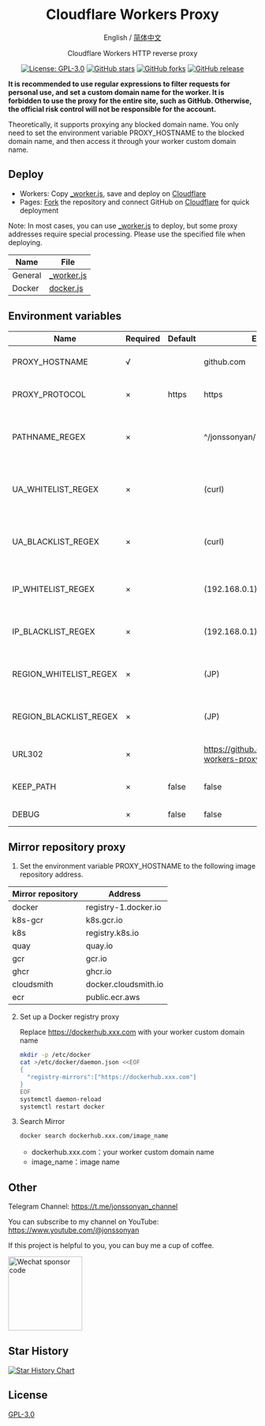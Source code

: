 <div align="center">

<h1 align="center">Cloudflare Workers Proxy</h1>

English / [简体中文](README.md)

Cloudflare Workers HTTP reverse proxy

<p>
<a href="https://www.gnu.org/licenses/gpl-3.0.html"><img src="https://img.shields.io/github/license/jonssonyan/cf-workers-proxy" alt="License: GPL-3.0"></a>
<a href="https://github.com/jonssonyan/cf-workers-proxy/stargazers"><img src="https://img.shields.io/github/stars/jonssonyan/cf-workers-proxy" alt="GitHub stars"></a>
<a href="https://github.com/jonssonyan/cf-workers-proxy/forks"><img src="https://img.shields.io/github/forks/jonssonyan/cf-workers-proxy" alt="GitHub forks"></a>
<a href="https://github.com/jonssonyan/cf-workers-proxy/releases"><img src="https://img.shields.io/github/v/release/jonssonyan/cf-workers-proxy" alt="GitHub release"></a>
</p>

</div>

**It is recommended to use regular expressions to filter requests for personal use, and set a custom domain name for the worker. It
is forbidden to use the proxy for the entire site, such as GitHub. Otherwise, the official risk control will not be
responsible for the account.**

Theoretically, it supports proxying any blocked domain name. You only need to set the environment variable
PROXY_HOSTNAME to the blocked domain name, and then access it through your worker custom domain name.

## Deploy

- Workers: Copy [_worker.js](_worker.js), save and deploy on [Cloudflare](https://www.cloudflare.com)
- Pages: [Fork](https://github.com/jonssonyan/cf-workers-proxy/fork) the repository and connect GitHub
  on [Cloudflare](https://www.cloudflare.com) for quick deployment

Note: In most cases, you can use [_worker.js](_worker.js) to deploy, but some proxy addresses require special
processing. Please use the specified file when deploying.

| Name    | File                     |
|---------|--------------------------|
| General | [_worker.js](_worker.js) |
| Docker  | [docker.js](docker.js)   |

## Environment variables

| Name                   | Required | Default | Example                                        | Remark                                      |
|------------------------|----------|---------|------------------------------------------------|---------------------------------------------|
| PROXY_HOSTNAME         | √        |         | github.com                                     | Proxy address hostname                      |
| PROXY_PROTOCOL         | ×        | https   | https                                          | Proxy address protocol                      |
| PATHNAME_REGEX         | ×        |         | ^/jonssonyan/                                  | Regular expression for proxy address path   |
| UA_WHITELIST_REGEX     | ×        |         | (curl)                                         | Regular expression for User-Agent whitelist |
| UA_BLACKLIST_REGEX     | ×        |         | (curl)                                         | Regular expression for User-Agent blacklist |
| IP_WHITELIST_REGEX     | ×        |         | (192.168.0.1)                                  | Regular expression for IP whitelist         |
| IP_BLACKLIST_REGEX     | ×        |         | (192.168.0.1)                                  | Regular expression for IP blacklist         |
| REGION_WHITELIST_REGEX | ×        |         | (JP)                                           | Regular expression for region whitelist     |
| REGION_BLACKLIST_REGEX | ×        |         | (JP)                                           | Regular expression for region blacklist     |
| URL302                 | ×        |         | https://github.com/jonssonyan/cf-workers-proxy | 302 Redirect address                        |
| KEEP_PATH              | ×        | false   | false                                          | Keep path for URL redirection                         |
| DEBUG                  | ×        | false   | false                                          | Enable DEBUG                                |

## Mirror repository proxy

1. Set the environment variable PROXY_HOSTNAME to the following image repository address.

| Mirror repository | Address              |     
|-------------------|----------------------|
| docker            | registry-1.docker.io |   
| k8s-gcr           | k8s.gcr.io           |   
| k8s               | registry.k8s.io      |    
| quay              | quay.io              |   
| gcr               | gcr.io               |  
| ghcr              | ghcr.io              |   
| cloudsmith        | docker.cloudsmith.io |   
| ecr               | public.ecr.aws       |  

2. Set up a Docker registry proxy

   Replace https://dockerhub.xxx.com with your worker custom domain name

   ```bash
   mkdir -p /etc/docker
   cat >/etc/docker/daemon.json <<EOF
   {
     "registry-mirrors":["https://dockerhub.xxx.com"]
   }
   EOF
   systemctl daemon-reload
   systemctl restart docker
   ```

3. Search Mirror

   ```bash
   docker search dockerhub.xxx.com/image_name
   ```

   - dockerhub.xxx.com：your worker custom domain name
   - image_name：image name

## Other

Telegram Channel: https://t.me/jonssonyan_channel

You can subscribe to my channel on YouTube: https://www.youtube.com/@jonssonyan

If this project is helpful to you, you can buy me a cup of coffee.

<img src="https://github.com/jonssonyan/install-script/assets/46235235/cce90c48-27d3-492c-af3e-468b656bdd06" width="150" alt="Wechat sponsor code" title="Wechat sponsor code"/>

## Star History

[![Star History Chart](https://api.star-history.com/svg?repos=jonssonyan/cf-workers-proxy&type=Date)](https://star-history.com/#jonssonyan/cf-workers-proxy&Date)

## License

[GPL-3.0](LICENSE)
